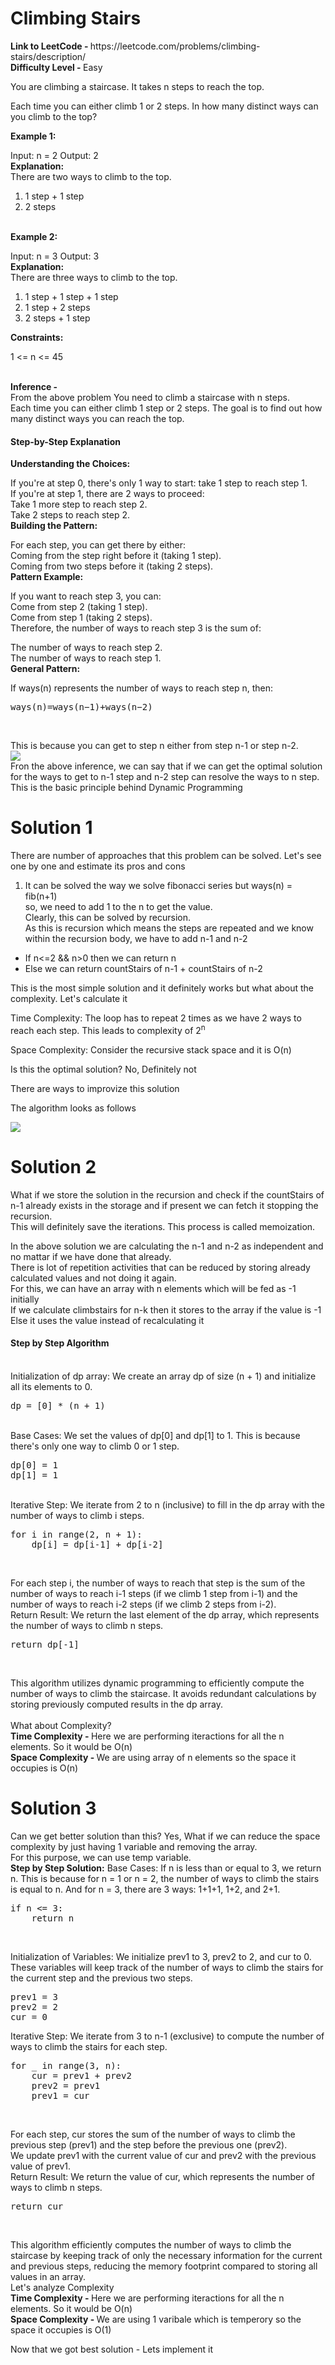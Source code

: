 <h1>Climbing Stairs</h1>
<b>Link to LeetCode - </b> https://leetcode.com/problems/climbing-stairs/description/<br/>
<b>Difficulty Level - </b> Easy<br/>
<p>
You are climbing a staircase. It takes n steps to reach the top.

Each time you can either climb 1 or 2 steps. In how many distinct ways can you climb to the top?


<b>Example 1:</b>

Input: n = 2
Output: 2<br/>
<b>Explanation:</b><br/> There are two ways to climb to the top.
1. 1 step + 1 step
2. 2 steps
<br/>
<b>Example 2:</b>

Input: n = 3
Output: 3<br/>
<b>Explanation:</b><br/> There are three ways to climb to the top.
1. 1 step + 1 step + 1 step
2. 1 step + 2 steps
3. 2 steps + 1 step<br/>
 

<b>Constraints:</b>

1 <= n <= 45
</p>
<br/>
<b>Inference - </b><br/>
From the above problem You need to climb a staircase with n steps.<br/> Each time you can either climb 1 step or 2 steps. The goal is to find out how many distinct ways you can reach the top.<br />
<h4>Step-by-Step Explanation</h4>
<b>Understanding the Choices:</b>

If you're at step 0, there's only 1 way to start: take 1 step to reach step 1.<br/>
If you're at step 1, there are 2 ways to proceed:<br/>
Take 1 more step to reach step 2.<br/>
Take 2 steps to reach step 2.<br/>
<b>Building the Pattern:</b><br/>

For each step, you can get there by either:<br/>
Coming from the step right before it (taking 1 step).<br/>
Coming from two steps before it (taking 2 steps).<br/>
<b>Pattern Example:</b><br/>

If you want to reach step 3, you can:<br/>
Come from step 2 (taking 1 step).<br/>
Come from step 1 (taking 2 steps).<br/>
Therefore, the number of ways to reach step 3 is the sum of:<br/>

The number of ways to reach step 2.<br/>
The number of ways to reach step 1.<br/>
<b>General Pattern:</b><br/>

If ways(n) represents the number of ways to reach step n, then:<br/>
<pre>ways(n)=ways(n−1)+ways(n−2)</pre><br/>
This is because you can get to step n either from step n-1 or step n-2.<br/>
<img src = "https://github.com/shilpathota/99-leetcode-solutions/blob/main/Problem_2/Climbing%20Stairs.drawio.png"/>
<br/>
Fron the above inference, we can say that if we can get the optimal solution for the ways to get to n-1 step and n-2 step can resolve the ways to n step.<br/>
This is the basic principle behind Dynamic Programming<br/>

# Solution 1
There are number of approaches that this problem can be solved. Let's see one by one and estimate its pros and cons
1. It can be solved the way we solve fibonacci series but ways(n) = fib(n+1)<br/>
so, we need to add  1 to the n to get the value.<br/>
Clearly, this can be solved by recursion.<br/>
As this is recursion which means the steps are repeated and we know within the recursion body, we have to add n-1 and n-2 <br/>
 <ul>
  <li>If n<=2 && n>0 then we can return n</li>
   <li>Else we can return countStairs of n-1 + countStairs of n-2</li>
 </ul>
<p>This is the most simple solution and it definitely works but what about the complexity. Let's calculate it</p>
<p>Time Complexity: The loop has to repeat 2 times as we have 2 ways to reach each step. This leads to complexity of 2<sup>n</sup></p>
<p>Space Complexity: Consider the recursive stack space and it is O(n)</p>
<p>Is this the optimal solution? No, Definitely not</p>
<p>There are ways to improvize this solution</p>
 <p>The algorithm looks as follows</p>
<img src="https://github.com/shilpathota/99-leetcode-solutions/blob/main/Problem_2/Climbing%20Stairs2.drawio.png"/>


# Solution 2
<p>What if we store the solution in the recursion and check if the countStairs of n-1 already exists in the storage and if present we can fetch it stopping the recursion.<br/>This will definitely save the iterations. This process is called memoization. </p>
In the above solution we are calculating the n-1 and n-2 as independent and no mattar if we have done that already.<br/>
There is lot of repetition activities that can be reduced by storing already calculated values and not doing it again.<br/>
For this, we can have an array with n elements which will be fed as -1 initially<br/>
If we calculate climbstairs for n-k then it stores to the array if the value is -1<br/>
Else it uses the value instead of recalculating it<br/>
<h4>Step by Step Algorithm</h4><br/>
Initialization of dp array: We create an array dp of size (n + 1) and initialize all its elements to 0.<br/>
<pre>
dp = [0] * (n + 1)</pre><br/>
Base Cases: We set the values of dp[0] and dp[1] to 1. This is because there's only one way to climb 0 or 1 step.<br/>
<pre>
dp[0] = 1
dp[1] = 1
</pre><br/>
Iterative Step: We iterate from 2 to n (inclusive) to fill in the dp array with the number of ways to climb i steps.<br/>

<pre>for i in range(2, n + 1):
    dp[i] = dp[i-1] + dp[i-2]</pre><br/>
For each step i, the number of ways to reach that step is the sum of the number of ways to reach i-1 steps (if we climb 1 step from i-1) and the number of ways to reach i-2 steps (if we climb 2 steps from i-2).<br/>
Return Result: We return the last element of the dp array, which represents the number of ways to climb n steps.<br/>
<pre>
return dp[-1]</pre><br/>
This algorithm utilizes dynamic programming to efficiently compute the number of ways to climb the staircase. It avoids redundant calculations by storing previously computed results in the dp array.<br/>
<br/>
What about Complexity?<br/>
<b>Time Complexity - </b> Here we are performing iteractions for all the n elements. So it would be O(n)<br/>
<b>Space Complexity - </b> We are using array of n elements so the space it occupies is O(n)<br/>
# Solution 3
Can we get better solution than this? Yes, What if we can reduce the space complexity by just having 1 variable and removing the array.<br/>
For this purpose, we can use temp variable.<br/>
<b>Step by Step Solution:</b>
Base Cases: If n is less than or equal to 3, we return n. This is because for n = 1 or n = 2, the number of ways to climb the stairs is equal to n. And for n = 3, there are 3 ways: 1+1+1, 1+2, and 2+1.<br/>
<pre>
if n <= 3:
    return n</pre><br/>
Initialization of Variables: We initialize prev1 to 3, prev2 to 2, and cur to 0. These variables will keep track of the number of ways to climb the stairs for the current step and the previous two steps.<br/>
<pre>
prev1 = 3
prev2 = 2
cur = 0</pre>
Iterative Step: We iterate from 3 to n-1 (exclusive) to compute the number of ways to climb the stairs for each step.
<pre>
for _ in range(3, n):
    cur = prev1 + prev2
    prev2 = prev1
    prev1 = cur</pre><br>
For each step, cur stores the sum of the number of ways to climb the previous step (prev1) and the step before the previous one (prev2).<br>
We update prev1 with the current value of cur and prev2 with the previous value of prev1.<br>
Return Result: We return the value of cur, which represents the number of ways to climb n steps.<br>
<pre>
return cur</pre><br>
This algorithm efficiently computes the number of ways to climb the staircase by keeping track of only the necessary information for the current and previous steps, reducing the memory footprint compared to storing all values in an array.<br>
Let's analyze Complexity<br/>
<b>Time Complexity - </b> Here we are performing iteractions for all the n elements. So it would be O(n)<br/>
<b>Space Complexity - </b> We are using 1 varibale which is temperory so the space it occupies is O(1)<br/>


Now that we got best solution - Lets implement it

